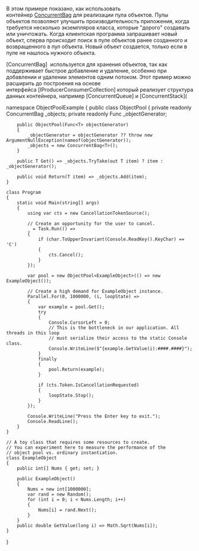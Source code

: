 В этом примере показано, как использовать контейнер [ConcurrentBag<T>](https://docs.microsoft.com/ru-ru/dotnet/api/system.collections.concurrent.concurrentbag-1) для реализации пула объектов. Пулы объектов позволяют улучшить производительность приложения, когда требуется несколько экземпляров класса, которые "дорого" создавать или уничтожать. Когда клиентская программа запрашивает новый объект, сперва происходит поиск в пуле объектов ранее созданного и возвращенного в пул объекта. Новый объект создается, только если в пуле не нашлось нужного объекта.

[ConcurrentBag<T>]  используется для хранения объектов, так как поддерживает быстрое добавление и удаление, особенно при добавлении и удалении элементов одним потоком. Этот пример можно расширить до построения на основе интерфейса [IProducerConsumerCollection<T>] который реализует структура данных контейнера, например [ConcurrentQueue<T>] и [ConcurrentStack<T>](
	
namespace ObjectPoolExample
{
    public class ObjectPool<T>
    {
        private readonly ConcurrentBag<T> _objects;
        private readonly Func<T> _objectGenerator;

        public ObjectPool(Func<T> objectGenerator)
        {
            _objectGenerator = objectGenerator ?? throw new ArgumentNullException(nameof(objectGenerator));
            _objects = new ConcurrentBag<T>();
        }

        public T Get() => _objects.TryTake(out T item) ? item : _objectGenerator();

        public void Return(T item) => _objects.Add(item);
    }

    class Program
    {
        static void Main(string[] args)
        {
            using var cts = new CancellationTokenSource();

            // Create an opportunity for the user to cancel.
            _ = Task.Run(() =>
            {
                if (char.ToUpperInvariant(Console.ReadKey().KeyChar) == 'C')
                {
                    cts.Cancel();
                }
            });

            var pool = new ObjectPool<ExampleObject>(() => new ExampleObject());

            // Create a high demand for ExampleObject instance.
            Parallel.For(0, 1000000, (i, loopState) =>
            {
                var example = pool.Get();
                try
                {
                    Console.CursorLeft = 0;
                    // This is the bottleneck in our application. All threads in this loop
                    // must serialize their access to the static Console class.
                    Console.WriteLine($"{example.GetValue(i):####.####}");
                }
                finally
                {
                    pool.Return(example);
                }

                if (cts.Token.IsCancellationRequested)
                {
                    loopState.Stop();
                }
            });

            Console.WriteLine("Press the Enter key to exit.");
            Console.ReadLine();
        }
    }

    // A toy class that requires some resources to create.
    // You can experiment here to measure the performance of the
    // object pool vs. ordinary instantiation.
    class ExampleObject
    {
        public int[] Nums { get; set; }

        public ExampleObject()
        {
            Nums = new int[1000000];
            var rand = new Random();
            for (int i = 0; i < Nums.Length; i++)
            {
                Nums[i] = rand.Next();
            }
        }
        public double GetValue(long i) => Math.Sqrt(Nums[i]);
    }
}